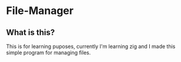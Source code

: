 # File-Manager

## What is this?

This is for learning puposes, currently I'm learning zig and I made this simple program for managing files.
